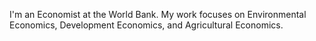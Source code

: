 
I'm an Economist at the World Bank. My work focuses on Environmental Economics, Development Economics, and Agricultural Economics.

<!--

**bhavyasrivastava95/bhavyasrivastava95** is a ✨ _special_ ✨ repository because its `README.md` (this file) appears on your GitHub profile.


-->
